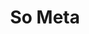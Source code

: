 ---
permalink: /index.html
title: 'So Meta'
description: '.'
layout: 'home'
blog:
  title: 'Blog'
  intro: "I'm showing the last 4 blog posts, but there might be more!"
---